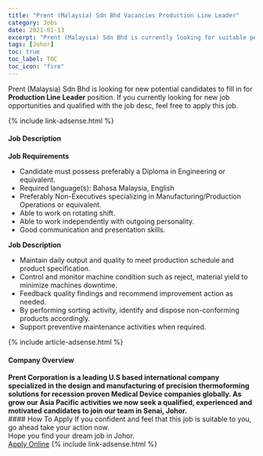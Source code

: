 ```yaml
---
title: "Prent (Malaysia) Sdn Bhd Vacancies Production Line Leader" 
category: Jobs 
date: 2021-01-13 
excerpt: "Prent (Malaysia) Sdn Bhd is currently looking for suitable person to fill in the Production Line Leader which positioned at Johor" 
tags: [Johor] 
toc: true 
toc_label: TOC 
toc_icon: "fire" 
--- 
```


<p>Prent (Malaysia) Sdn Bhd is looking for new potential candidates to fill in for <b>Production Line Leader</b> position. If you currently looking for new job opportunities and qualified with the job desc, feel free to apply this job.
</p>{% include link-adsense.html %} 
<div><div><h4>Job Description</h4></div><div><div><span><div><p><strong>Job Requirements</strong></p><ul><li>Candidate must possess preferably a Diploma in Engineering or equivalent.</li><li>Required language(s): Bahasa Malaysia, English</li><li>Preferably Non-Executives specializing in Manufacturing/Production Operations or equivalent.</li><li>Able to work on rotating shift.</li><li>Able to work independently with outgoing personality.</li><li>Good communication and presentation skills.</li></ul><p><strong>Job Description</strong></p><ul><li>Maintain daily output and quality to meet production schedule and product specification.</li><li>Control and monitor machine condition such as reject, material yield to minimize machines downtime.</li><li>Feedback quality findings and recommend improvement action as needed.</li><li>By performing sorting activity, identify and dispose non-conforming products accordingly.</li><li>Support preventive maintenance activities when required.</li></ul></div></span></div></div></div> 
{% include article-adsense.html %} 
<div><div><h4>Company Overview</h4></div><div><div><span><div><div>
<strong>Prent Corporation is a leading U.S based international company specialized in the design and manufacturing of precision thermoforming solutions for recession proven Medical Device companies globally. As grow our Asia Pacific activities we now seek a qualified, experienced and motivated candidates to join our team in Senai, Johor.</strong></div></div></span></div></div></div> 
#### How To Apply 
If you confident and feel that this job is suitable to you, go ahead take your action now. <br/> 
Hope you find your dream job in Johor. <br/> 
<a href="https://www.jobstreet.com.my/en/job/production-line-leader-4461761?jobId=jobstreet-my-job-4461761&sectionRank=22&token=0~7904941d-2c5c-4c60-822d-eda51b1e33a3&fr=SRP%20View%20In%20New%20Ta" class="btn btn--info" target="_blank" rel="nofollow noopenner">Apply Online</a> 
{% include link-adsense.html %} 